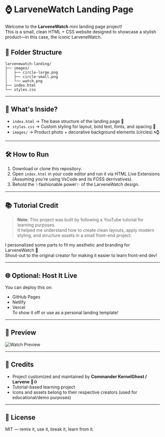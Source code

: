 # ⌚ LarveneWatch Landing Page

Welcome to the **LarveneWatch** mini landing page project!  
This is a small, clean HTML + CSS website designed to showcase a stylish product—in this case, the iconic LarveneWatch.

## 📁 Folder Structure

```
larvenewatch-landing/
├── images/
│   ├── circle-large.png
│   ├── circle-small.png
│   └── watch.png
├── index.html
└── styles.css
```


---

## 🧪 What's Inside?

- `index.html` → The base structure of the landing page 💅  
- `styles.css` → Custom styling for layout, bold text, fonts, and spacing 🎨  
- `images/` → Product photo + decorative background elements (circles) 🌀⌚

---

## 🛠️ How to Run

1. Download or clone this repository.
2. Open `index.html` in your code editor and run it via HTML Live Extensions (Assuming you're using VsCode and its FOSS derrivatives).
3. Behold the ✨fashionable power✨ of the LarveneWatch design.

---

## 📚 Tutorial Credit

> **Note**: This project was built by following a YouTube tutorial for learning purposes.  
It helped me understand how to create clean layouts, apply modern styling, and structure assets in a small front-end project.

I personalized some parts to fit my aesthetic and branding for LarveneWatch 🖤  
Shout-out to the original creator for making it easier to learn front-end dev!

---

## 🌐 Optional: Host It Live

You can deploy this on:
- GitHub Pages
- Netlify
- Vercel  
To show it off or use as a personal landing template!

---

## 📸 Preview

![Watch Preview](images/watch.png)

---

## 💖 Credits

- Project customized and maintained by **Commander KernelGhost / Larvene** 🧠⚙️  
- Tutorial-based learning project  
- Icons and assets belong to their respective creators (used for educational/demo purposes)

---

## 🦄 License

MIT — remix it, use it, break it, learn from it.



